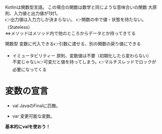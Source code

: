 Kotlinは関数型言語。 
この場合の関数は数学と同じような意味合いの関数 
大原則、入力値と出力値が1対1。  
👉出力値は入力力しか決まらない。 
  👉関数の中で値・状態を持たない。（Stateless）  
  ⇔メソッドはメソッド内で他のところからデータとか持ってきてる  
    
関数型 
変数に代入できる👉引数に渡せる、別の関数の戻り値にできる 


- イミュータビリティー
  原則、変数値は不要（初期化したら変わらない）  
  不変じゃない👉可変だと値を持ってしまう。👉マルチスレッドでロックが必要になってくる
  
  
# 変数の宣言
- val 
JavaのFinalに匹敵。  

- var 
変更可能な変数。   

**基本的にvalを使おう！**
